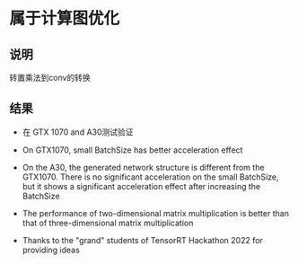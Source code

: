 # 属于计算图优化    

## 说明   
转置乘法到conv的转换   

## 结果   

+ 在 GTX 1070 and A30测试验证    

+ On GTX1070, small BatchSize has better acceleration effect

+ On the A30, the generated network structure is different from the GTX1070. There is no significant acceleration on the small BatchSize, but it shows a significant acceleration effect after increasing the BatchSize

+ The performance of two-dimensional matrix multiplication is better than that of three-dimensional matrix multiplication

+ Thanks to the "grand" students of TensorRT Hackathon 2022 for providing ideas
